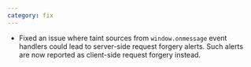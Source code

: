 ```yaml
---
category: fix
---
```

* Fixed an issue where taint sources from `window.onmessage` event handlers could lead to server-side
  request forgery alerts. Such alerts are now reported as client-side request forgery instead.
